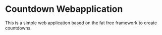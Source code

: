 # Countdown Webapplication

This is a simple web application based on the fat free framework to create countdowns.

